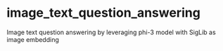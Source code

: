# image_text_question_answering
Image text question answering by leveraging phi-3 model with SigLib as image embedding
